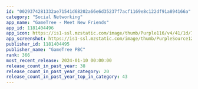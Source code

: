 ```yaml
---
id: "0029374281332ae71541d68202a66e6d35237f7acf1169e8c122df91a894166a"
category: "Social Networking"
app_name: "GameTree - Meet New Friends"
app_id: 1181404496
app_icon: https://is1-ssl.mzstatic.com/image/thumb/Purple116/v4/41/1d/75/411d7579-3ce8-93ce-d697-71f4d3836b05/AppIcon-1x_U007epad-0-0-0-85-220-0.png/1024x1024bb.png
app_screenshot: https://is1-ssl.mzstatic.com/image/thumb/PurpleSource126/v4/cc/c7/2f/ccc72fcd-6c83-bf81-36bb-52971246de83/3e0622bc-7c54-44e6-9fdb-922b4d21b015_GameTree_ASO_aug2023_6.5_U0027_screenshot1_wo_U0026.png/1284x2778bb.png
publisher_id: 1181404495
publisher_name: "GameTree PBC"
rank: 366
most_recent_release: 2024-01-10 00:00:00
release_count_in_past_year: 38
release_count_in_past_year_category: 20
release_count_in_past_year_top_in_category: 43
---
```

